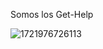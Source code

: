 Somos los Get-Help


![1721976726113](https://github.com/user-attachments/assets/3cd2dd0f-3315-41ce-90da-4376cf04374b)
